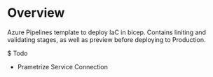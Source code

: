 # Overview
Azure Pipelines template to deploy IaC in bicep. Contains liniting and validating stages, as well as preview before deploying to Production.

$ Todo
* Prametrize Service Connection
